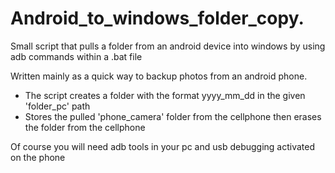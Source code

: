 # Android_to_windows_folder_copy.
Small script that pulls a folder from an android device into windows by using adb commands within a .bat file

Written mainly as a quick way to backup photos from an android phone.

* The script creates a folder with the format yyyy_mm_dd in the given 'folder_pc' path
* Stores the pulled 'phone_camera' folder from the cellphone then erases the folder from the cellphone

Of course you will need adb tools in your pc and usb debugging activated on the phone
